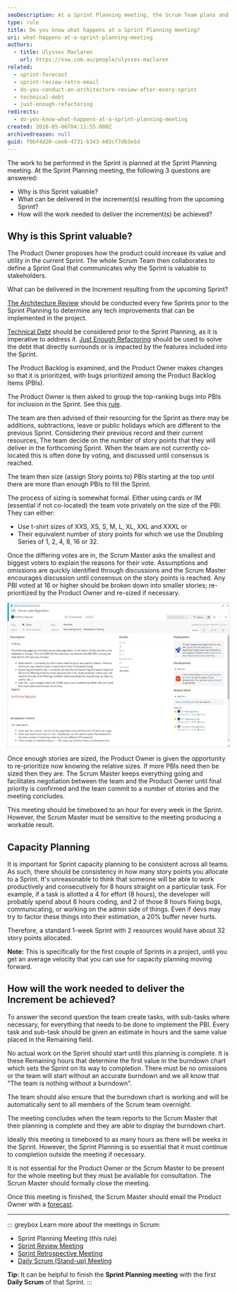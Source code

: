 ```yaml
---
seoDescription: At a Sprint Planning meeting, the Scrum Team plans and prioritizes work to be done during the upcoming sprint, answering questions about why the sprint is valuable, what can be delivered, and how the work will be achieved.
type: rule
title: Do you know what happens at a Sprint Planning meeting?
uri: what-happens-at-a-sprint-planning-meeting
authors:
  - title: Ulysses Maclaren
    url: https://ssw.com.au/people/ulysses-maclaren
related:
  - sprint-forecast
  - sprint-review-retro-email
  - do-you-conduct-an-architecture-review-after-every-sprint
  - technical-debt
  - just-enough-refactoring
redirects:
  - do-you-know-what-happens-at-a-sprint-planning-meeting
created: 2010-05-06T04:11:55.000Z
archivedreason: null
guid: f0bf4d20-cee6-4731-b343-603cf7db3e5d
---
```


The work to be performed in the Sprint is planned at the Sprint Planning meeting. At the Sprint Planning meeting, the following 3 questions are answered:

* Why is this Sprint valuable?
* What can be delivered in the increment(s) resulting from the upcoming Sprint?
* How will the work needed to deliver the increment(s) be achieved?

<!--endintro-->

## Why is this Sprint valuable?

The Product Owner proposes how the product could increase its value and utility in the current Sprint. The whole Scrum Team then collaborates to define a Sprint Goal that communicates why the Sprint is valuable to stakeholders.

What can be delivered in the Increment resulting from the upcoming Sprint?

[The Architecture Review](/do-you-conduct-an-architecture-review-after-every-sprint) should be conducted every few Sprints prior to the Sprint Planning to determine any tech improvements that can be implemented in the project.

[Technical Debt](/technical-debt) should be considered prior to the Sprint Planning, as it is imperative to address it. [Just Enough Refactoring](/just-enough-refactoring) should be used to solve the debt that directly surrounds or is impacted by the features included into the Sprint.

The Product Backlog is examined, and the Product Owner makes changes so that it is prioritized, with bugs prioritized among the Product Backlog Items (PBIs).

The Product Owner is then asked to group the top-ranking bugs into PBIs for inclusion in the Sprint. See this [rule](/bugs-do-you-know-how-to-handle-bugs-on-the-product-backlog).

The team are then advised of their resourcing for the Sprint as there may be additions, subtractions, leave or public holidays which are different to the previous Sprint. Considering their previous record and their current resources, The team decide on the number of story points that they will deliver in the forthcoming Sprint. When the team are not currently co-located this is often done by voting, and discussed until consensus is reached.

The team then size (assign Story points to) PBIs starting at the top until there are more than enough PBIs to fill the Sprint.

The process of sizing is somewhat formal. Either using cards or IM (essential if not co-located) the team vote privately on the size of the PBI. They can either:

* Use t-shirt sizes of XXS, XS, S, M, L, XL, XXL and XXXL or
* Their equivalent number of story points for which we use the Doubling Series of 1, 2, 4, 8, 16 or 32.

Once the differing votes are in, the Scrum Master asks the smallest and biggest voters to explain the reasons for their vote. Assumptions and omissions are quickly identified through discussions and the Scrum Master encourages discussion until consensus on the story points is reached. Any PBI voted at 16 or higher should be broken down into smaller stories; re-prioritized by the Product Owner and re-sized if necessary.

![Figure: A sample PBI in Azure DevOps](PBI.png)

Once enough stories are sized, the Product Owner is given the opportunity to re-prioritize now knowing the relative sizes. If more PBIs need then be sized then they are. The Scrum Master keeps everything going and facilitates negotiation between the team and the Product Owner until final priority is confirmed and the team commit to a number of stories and the meeting concludes.

This meeting should be timeboxed to an hour for every week in the Sprint. However, the Scrum Master must be sensitive to the meeting producing a workable result.

## Capacity Planning

It is important for Sprint capacity planning to be consistent across all teams. As such, there should be consistency in how many story points you allocate to a Sprint. It's unreasonable to think that someone will be able to work productively and consecutively for 8 hours straight on a particular task. For example, if a task is allotted a 4 for effort (8 hours), the developer will probably spend about 6 hours coding, and 2 of those 8 hours fixing bugs, communicating, or working on the admin side of things. Even if devs may try to factor these things into their estimation, a 20% buffer never hurts.

Therefore, a standard 1-week Sprint with 2 resources would have about 32 story points allocated.

**Note:** This is specifically for the first couple of Sprints in a project, until you get an average velocity that you can use for capacity planning moving forward.

## How will the work needed to deliver the Increment be achieved?

To answer the second question the team create tasks, with sub-tasks where necessary, for everything that needs to be done to implement the PBI. Every task and sub-task should be given an estimate in hours and the same value placed in the Remaining field.

No actual work on the Sprint should start until this planning is complete. It is these Remaining hours that determine the first value in the burndown chart which sets the Sprint on its way to completion. There must be no omissions or the team will start without an accurate burndown and we all know that "The team is nothing without a burndown".

The team should also ensure that the burndown chart is working and will be automatically sent to all members of the Scrum team overnight.

The meeting concludes when the team reports to the Scrum Master that their planning is complete and they are able to display the burndown chart.

Ideally this meeting is timeboxed to as many hours as there will be weeks in the Sprint. However, the Sprint Planning is so essential that it must continue to completion outside the meeting if necessary.

It is not essential for the Product Owner or the Scrum Master to be present for the whole meeting but they must be available for consultation. The Scrum Master should formally close the meeting.

Once this meeting is finished, the Scrum Master should email the Product Owner with a [forecast](/sprint-forecast).

---

::: greybox
Learn more about the meetings in Scrum:

* Sprint Planning Meeting (this rule)
* [Sprint Review Meeting](/what-happens-at-a-sprint-review-meeting "Sprint Review Meeting")
* [Sprint Retrospective Meeting](/what-happens-at-a-sprint-retrospective-meeting "Sprint Retrospective Meeting")
* [Daily Scrum (Stand-up) Meeting](/methodology-daily-scrums "Daily Scrum Meeting")

**Tip:** It can be helpful to finish the **Sprint Planning meeting** with the first **Daily Scrum** of that Sprint.
:::
